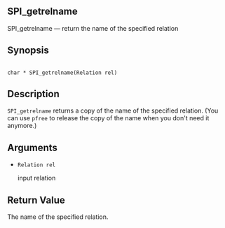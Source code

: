 ## SPI\_getrelname

SPI\_getrelname — return the name of the specified relation

## Synopsis

```

char * SPI_getrelname(Relation rel)
```

## Description

`SPI_getrelname` returns a copy of the name of the specified relation. (You can use `pfree` to release the copy of the name when you don't need it anymore.)

## Arguments

* `Relation rel`

    input relation

## Return Value

The name of the specified relation.
